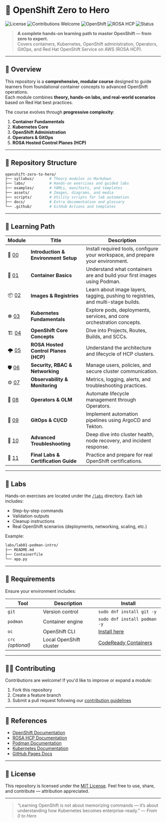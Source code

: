 # 🚀 OpenShift Zero to Hero

![License](https://img.shields.io/github/license/<your-user>/openshift-zero-to-hero?color=red)
![Contributions Welcome](https://img.shields.io/badge/contributions-welcome-green.svg)
![OpenShift](https://img.shields.io/badge/OpenShift-4.x-red)
![ROSA HCP](https://img.shields.io/badge/ROSA-HCP-blue)
![Status](https://img.shields.io/badge/status-in%20progress-yellow)

> **A complete hands-on learning path to master OpenShift — from zero to expert.**  
> Covers containers, Kubernetes, OpenShift administration, Operators, GitOps, and Red Hat OpenShift Service on AWS (ROSA HCP).

---

## 🧭 Overview

This repository is a **comprehensive, modular course** designed to guide learners from foundational container concepts to advanced OpenShift operations.  
Each module combines **theory, hands-on labs, and real-world scenarios** based on Red Hat best practices.

The course evolves through **progressive complexity**:
1. **Container Fundamentals**
2. **Kubernetes Core**
3. **OpenShift Administration**
4. **Operators & GitOps**
5. **ROSA Hosted Control Planes (HCP)**

---

## 🧱 Repository Structure

```bash
openshift-zero-to-hero/
├── syllabus/       # Theory modules in Markdown
├── labs/           # Hands-on exercises and guided labs
├── examples/       # YAMLs, manifests, and templates
├── assets/         # Images, diagrams, and media
├── scripts/        # Utility scripts for lab automation
├── docs/           # Extra documentation and glossary
└── .github/        # GitHub Actions and templates
````

---

## 📘 Learning Path

| Module                                                   | Title                                | Description                                                                       |
| -------------------------------------------------------- | ------------------------------------ | --------------------------------------------------------------------------------- |
| 🧩 [00](syllabus/module-00-environment-setup.md)         | **Introduction & Environment Setup** | Install required tools, configure your workspace, and prepare your environment.   |
| 🐳 [01](syllabus/module-01-containers-basics.md)         | **Container Basics**                 | Understand what containers are and build your first images using Podman.          |
| 📦 [02](syllabus/module-02-images-and-tools.md)          | **Images & Registries**              | Learn about image layers, tagging, pushing to registries, and multi-stage builds. |
| ☸️ [03](syllabus/module-03-kubernetes-fundamentals.md)   | **Kubernetes Fundamentals**          | Explore pods, deployments, services, and core orchestration concepts.             |
| 🏗️ [04](syllabus/module-04-openshift-core-concepts.md)  | **OpenShift Core Concepts**          | Dive into Projects, Routes, Builds, and SCCs.                                     |
| 🌩️ [05](syllabus/module-05-rosa-hcp-basics.md)          | **ROSA Hosted Control Planes (HCP)** | Understand the architecture and lifecycle of HCP clusters.                        |
| 🛡️ [06](syllabus/module-06-security-rbac-networking.md) | **Security, RBAC & Networking**      | Manage users, policies, and secure cluster communication.                         |
| ⚙️ [07](syllabus/module-07-observability-monitoring.md)  | **Observability & Monitoring**       | Metrics, logging, alerts, and troubleshooting practices.                          |
| 🧬 [08](syllabus/module-08-operators-and-olm.md)         | **Operators & OLM**                  | Automate lifecycle management through Operators.                                  |
| 🔁 [09](syllabus/module-09-gitops-and-ci-cd.md)          | **GitOps & CI/CD**                   | Implement automation pipelines using ArgoCD and Tekton.                           |
| 🧠 [10](syllabus/module-10-advanced-troubleshooting.md)  | **Advanced Troubleshooting**         | Deep dive into cluster health, node recovery, and incident response.              |
| 🏁 [11](syllabus/module-11-certifications-and-labs.md)   | **Final Labs & Certification Guide** | Practice and prepare for real OpenShift certifications.                           |

---

## 🧪 Labs

Hands-on exercises are located under the [`/labs`](labs/) directory.
Each lab includes:

* Step-by-step commands
* Validation outputs
* Cleanup instructions
* Real OpenShift scenarios (deployments, networking, scaling, etc.)

Example:

```bash
labs/lab01-podman-intro/
├── README.md
├── Containerfile
└── app.py
```

---

## 🧰 Requirements

Ensure your environment includes:

| Tool               | Description             | Install                                                                             |
| ------------------ | ----------------------- | ----------------------------------------------------------------------------------- |
| `git`              | Version control         | `sudo dnf install git -y`                                                           |
| `podman`           | Container engine        | `sudo dnf install podman -y`                                                        |
| `oc`               | OpenShift CLI           | [Install here](https://mirror.openshift.com/pub/openshift-v4/clients/oc/latest/)    |
| `crc` *(optional)* | Local OpenShift cluster | [CodeReady Containers](https://developers.redhat.com/products/codeready-containers) |

---

## 🧑‍💻 Contributing

Contributions are welcome!
If you'd like to improve or expand a module:

1. Fork this repository
2. Create a feature branch
3. Submit a pull request following our [contribution guidelines](CONTRIBUTING.md)

---

## 🧩 References

* [OpenShift Documentation](https://docs.openshift.com/)
* [ROSA HCP Documentation](https://docs.redhat.com/en/documentation/red_hat_openshift_service_on_aws/)
* [Podman Documentation](https://podman.io/)
* [Kubernetes Documentation](https://kubernetes.io/docs/)
* [GitHub Pages Docs](https://docs.github.com/en/pages)

---

## 📜 License

This repository is licensed under the [MIT License](LICENSE).
Feel free to use, share, and contribute — attribution appreciated.

---

> “Learning OpenShift is not about memorizing commands — it’s about understanding how Kubernetes becomes enterprise-ready.”
> — *From 0 to Hero*

